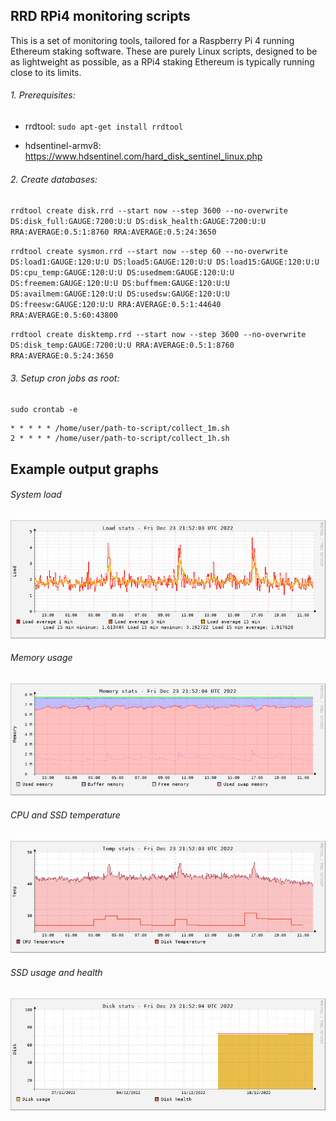 ## RRD RPi4 monitoring scripts

This is a set of monitoring tools, tailored for a Raspberry Pi 4 running Ethereum staking software. These are purely Linux scripts, designed to be as lightweight as possible, as a RPi4 staking Ethereum is typically running close to its limits.

###### 1. Prerequisites:

- rrdtool: `sudo apt-get install rrdtool`

* hdsentinel-armv8: https://www.hdsentinel.com/hard_disk_sentinel_linux.php 

###### 2. Create databases:

`rrdtool create disk.rrd --start now --step 3600 --no-overwrite  DS:disk_full:GAUGE:7200:U:U DS:disk_health:GAUGE:7200:U:U  RRA:AVERAGE:0.5:1:8760 RRA:AVERAGE:0.5:24:3650`

`rrdtool create sysmon.rrd --start now --step 60 --no-overwrite DS:load1:GAUGE:120:U:U DS:load5:GAUGE:120:U:U DS:load15:GAUGE:120:U:U DS:cpu_temp:GAUGE:120:U:U DS:usedmem:GAUGE:120:U:U DS:freemem:GAUGE:120:U:U DS:buffmem:GAUGE:120:U:U DS:availmem:GAUGE:120:U:U DS:usedsw:GAUGE:120:U:U DS:freesw:GAUGE:120:U:U RRA:AVERAGE:0.5:1:44640 RRA:AVERAGE:0.5:60:43800`

`rrdtool create disktemp.rrd --start now --step 3600 --no-overwrite  DS:disk_temp:GAUGE:7200:U:U RRA:AVERAGE:0.5:1:8760 RRA:AVERAGE:0.5:24:3650`

###### 3. Setup cron jobs as root: 

`sudo crontab -e`

```
* * * * * /home/user/path-to-script/collect_1m.sh
2 * * * * /home/user/path-to-script/collect_1h.sh
```

## Example output graphs

###### System load

![alt text](https://github.com/PanosChtz/RPi4-RRD-tools/blob/master/graphs/load1d.png?raw=true)

###### Memory usage

![alt text](https://github.com/PanosChtz/RPi4-RRD-tools/blob/master/graphs/mem1d.png?raw=true)

###### CPU and SSD temperature

![alt text](https://github.com/PanosChtz/RPi4-RRD-tools/blob/master/graphs/temp1d.png?raw=true)

###### SSD usage and health

![alt text](https://github.com/PanosChtz/RPi4-RRD-tools/blob/master/graphs/disk1m.png?raw=true)